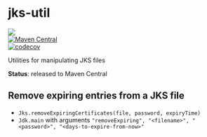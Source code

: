 # jks-util
<a href="https://github.com/davidmoten/jks-util/actions/workflows/ci.yml"><img src="https://github.com/davidmoten/jks-util/actions/workflows/ci.yml/badge.svg"/></a><br/>
[![Maven Central](https://maven-badges.herokuapp.com/maven-central/com.github.davidmoten/jks-util/badge.svg?style=flat)](https://maven-badges.herokuapp.com/maven-central/com.github.davidmoten/jks-util)<br/>
[![codecov](https://codecov.io/gh/davidmoten/jks-util/branch/master/graph/badge.svg)](https://codecov.io/gh/davidmoten/jks-util)<br/>

Utilities for manipulating JKS files

**Status**: released to Maven Central

## Remove expiring entries from a JKS file
* `Jks.removeExpiringCertificates(file, password, expiryTime)`
* `Jdk.main` with arguments `"removeExpiring", "<filename>", "<password>", "<days-to-expire-from-now>"`
